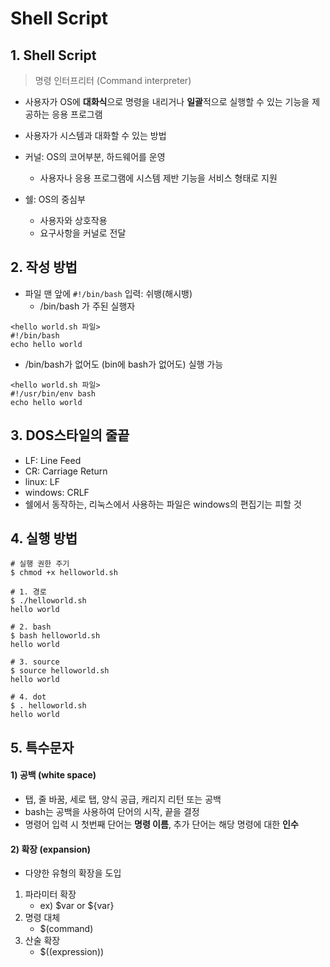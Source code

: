 ﻿# Shell Script

## 1. Shell Script
> 명령 인터프리터 (Command interpreter)

- 사용자가 OS에 **대화식**으로 명령을 내리거나 **일괄**적으로 실행할 수 있는 기능을 제공하는 응용 프로그램
- 사용자가 시스템과 대화할 수 있는 방법

- 커널: OS의 코어부분, 하드웨어를 운영
  - 사용자나 응용 프로그램에 시스템 제반 기능을 서비스 형태로 지원

- 쉘: OS의 중심부
  - 사용자와 상호작용
  - 요구사항을 커널로 전달



## 2. 작성 방법

- 파일 맨 앞에 `#!/bin/bash` 입력: 쉬뱅(해시뱅)
  - /bin/bash 가 주된 실행자

```
<hello world.sh 파일>
#!/bin/bash
echo hello world
```



- /bin/bash가 없어도 (bin에 bash가 없어도) 실행 가능

```
<hello world.sh 파일>
#!/usr/bin/env bash
echo hello world
```



## 3. DOS스타일의 줄끝

- LF: Line Feed
- CR: Carriage Return
- linux: LF
- windows: CRLF
- 쉘에서 동작하는, 리눅스에서 사용하는 파일은 windows의 편집기는 피할 것



## 4. 실행 방법

```
# 실행 권한 주기
$ chmod +x helloworld.sh

# 1. 경로
$ ./helloworld.sh
hello world

# 2. bash
$ bash helloworld.sh
hello world

# 3. source
$ source helloworld.sh
hello world

# 4. dot
$ . helloworld.sh
hello world
```



## 5. 특수문자

#### 1) 공백 (white space)

- 탭, 줄 바꿈, 세로 탭, 양식 공급, 캐리지 리턴 또는 공백
- bash는 공백을 사용하여 단어의 시작, 끝을 결정
- 명령어 입력 시 첫번째 단어는 **명령 이름**, 추가 단어는 해당 명령에 대한 **인수**



#### 2) 확장 (expansion)

- 다양한 유형의 확장을 도입

1. 파라미터 확장
   - ex) $var or ${var}
2. 명령 대체
   - $(command)
3. 산술 확장
   - $((expression))